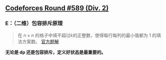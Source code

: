 ## [Codeforces Round #589 (Div. 2)](https://codeforces.com/contest/1228)

### E：（二维）包容排斥原理 

> 在 $n \times n$ 的格子中填不超过$k$的正整数，使得每行每列的最小值都为 1 的填法方案数。 [官方题解](https://codeforces.com/blog/entry/70162)

__无论是 dp 还是包容排斥，定义好状态是最重要的。__